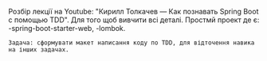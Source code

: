 Розбір лекції на Youtube: "Кирилл Толкачев — Как познавать Spring Boot с помощью TDD".
Для того щоб вивчити всі деталі.
Простмй проект де є: -spring-boot-starter-web, -lombok.

    Задача: сформувати макет написання коду по TDD, для відточення навика на інших задачах.

